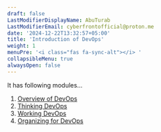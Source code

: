 ```yaml
---
draft: false
LastModifierDisplayName: AbuTurab
LastModifierEmail: cyberfrontofficial@proton.me
date: '2024-12-22T13:32:57+05:00'
title: 'Introduction of DevOps'
weight: 1
menuPre: '<i class="fas fa-sync-alt"></i> '
collapsibleMenu: true
alwaysOpen: false
---
```


It has following modules...

1. [Overview of DevOps](/devops-and-cloud/ibm-devops-and-se/intro-to-devops/overview-of-devops)
2. [Thinking DevOps](/devops-and-cloud/ibm-devops-and-se/intro-to-devops/thinking-devops)
3. [Working DevOps](/devops-and-cloud/ibm-devops-and-se/intro-to-devops/working-devops)
4. [Organizing for DevOps](/devops-and-cloud/ibm-devops-and-se/intro-to-devops/organizing-for-devops)
